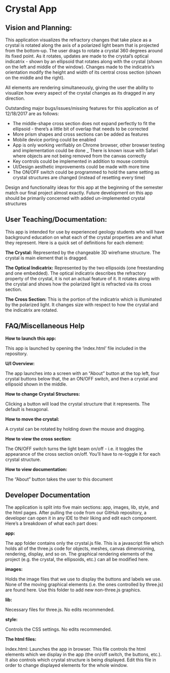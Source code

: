 # Crystal App 

## Vision and Planning:

This application visualizes the refractory changes that take place as a crystal is rotated along the axis of a polarized light beam that is projected from the bottom-up. The user drags to rotate a crystal 360 degrees around its fixed point. As it rotates, updates are made to the crystal’s optical indicatrix - shown by an ellipsoid that rotates along with the crystal (shown on the left and middle of the window). Changes made to the indicatrix’s orientation modify the height and width of its central cross section (shown on the middle and the right).



All elements are rendering simultaneously, giving the user the ability to visualize how every aspect of the crystal changes as its dragged in any direction.




Outstanding major bugs/issues/missing features for this application as of 12/18/2017 are as follows:

 

* The middle-shape cross section does not expand perfectly to fit the ellipsoid - there’s a little bit of overlap that needs to be corrected
* More prism shapes and cross sections can be added as features
* Mobile device porting could be enabled
* App is only working verifiably on Chrome browser, other browser testing and implementation could be done
_ There is known issue with Safari where objects are not being removed from the canvas correctly
* Key controls could be implemented in addition to mouse controls
* UI/Design aesthetic improvements could be made with more time
* The ON/OFF switch could be programmed to hold the same setting as crystal structures are changed (instead of resetting every time)



Design and functionality ideas for this app at the beginning of the semester match our final project almost exactly. Future development on this app should be primarily concerned with added un-implemented crystal structures




## User Teaching/Documentation:

This app is intended for use by experienced geology students who will have background education on what each of the crystal properties are and what they represent. Here is a quick set of definitions for each element:

 

**The Crystal:** Represented by the changeable 3D wireframe structure. The crystal is main element that is dragged.

 

**The Optical Indicatrix:** Represented by the two ellipsoids (one freestanding and one embedded). The optical indicatrix describes the refractory property of the crystal, it is not an actual feature of it. It rotates along with the crystal and shows how the polarized light is refracted via its cross section.

 

**The Cross Section:** This is the portion of the indicatrix which is illuminated by the polarized light. It changes size with respect to how the crystal and the indicatrix are rotated.

 

## FAQ/Miscellaneous Help

**How to launch this app:**

This app is launched by opening the ‘index.html’ file included in the repository.

 

**U/I Overview:**

The app launches into a screen with an “About” button at the top left, four crystal buttons below that, the an ON/OFF switch, and then a crystal and ellipsoid shown in the middle. 

 

**How to change Crystal Structures:**

Clicking a button will load the crystal structure that it represents. The default is hexagonal.

 

**How to move the crystal:**

A crystal can be rotated by holding down the mouse and dragging.

 

**How to view the cross section:**

The ON/OFF switch turns the light beam on/off - i.e. it toggles the appearance of the cross section on/off. You’ll have to re-toggle it for each crystal structure.

 

**How to view documentation:**

The “About” button takes the user to this document




## Developer Documentation

The application is split into five main sections: app, images, lib, style, and the html pages. After pulling the code from our GitHub repository, a developer can open it in any IDE to their liking and edit each component. Here’s a breakdown of what each part does:

 

**app:**

The app folder contains only the crystal.js file. This is a javascript file which holds all of the three.js code for objects, meshes, canvas dimensioning, rendering, display, and so on. The graphical rendering elements of the project (e.g. the crystal, the ellipsoids, etc.) can all be modified here.

 

**images:**

Holds the image files that we use to display the buttons and labels we use. None of the moving graphical elements (i.e. the ones controlled by three.js) are found here. Use this folder to add new non-three.js graphics.

 

**lib:**

Necessary files for three.js. No edits recommended.

 

**style:**

Controls the CSS settings. No edits recommended.

 

**The html files:**

Index.html: Launches the app in browser. This file controls the html elements which we display in the app (the on/off switch, the buttons, etc.). It also controls which crystal structure is being displayed. Edit this file in order to change displayed elements for the whole window.
